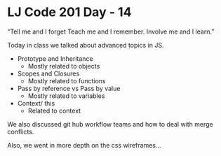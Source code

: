 # LJ Code 201 Day - 14

“Tell me and I forget Teach me and I remember. Involve me and I learn.”

Today in class we talked about advanced topics in JS.
- Prototype and Inheritance
    - Mostly related to objects
- Scopes and Closures
    - Mostly related to functions
- Pass by reference vs Pass by value
    - Mostly related to variables
- Context/ this
    -  Related to context

We also discussed git hub workflow teams and how to deal with merge conflicts.

Also, we went in more depth on the css wireframes...

